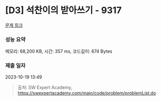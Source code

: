 # [D3] 석찬이의 받아쓰기 - 9317 

[문제 링크](https://swexpertacademy.com/main/code/problem/problemDetail.do?contestProbId=AW-hOY5KeEIDFAVg) 

### 성능 요약

메모리: 68,200 KB, 시간: 357 ms, 코드길이: 674 Bytes

### 제출 일자

2023-10-19 13:49



> 출처: SW Expert Academy, https://swexpertacademy.com/main/code/problem/problemList.do